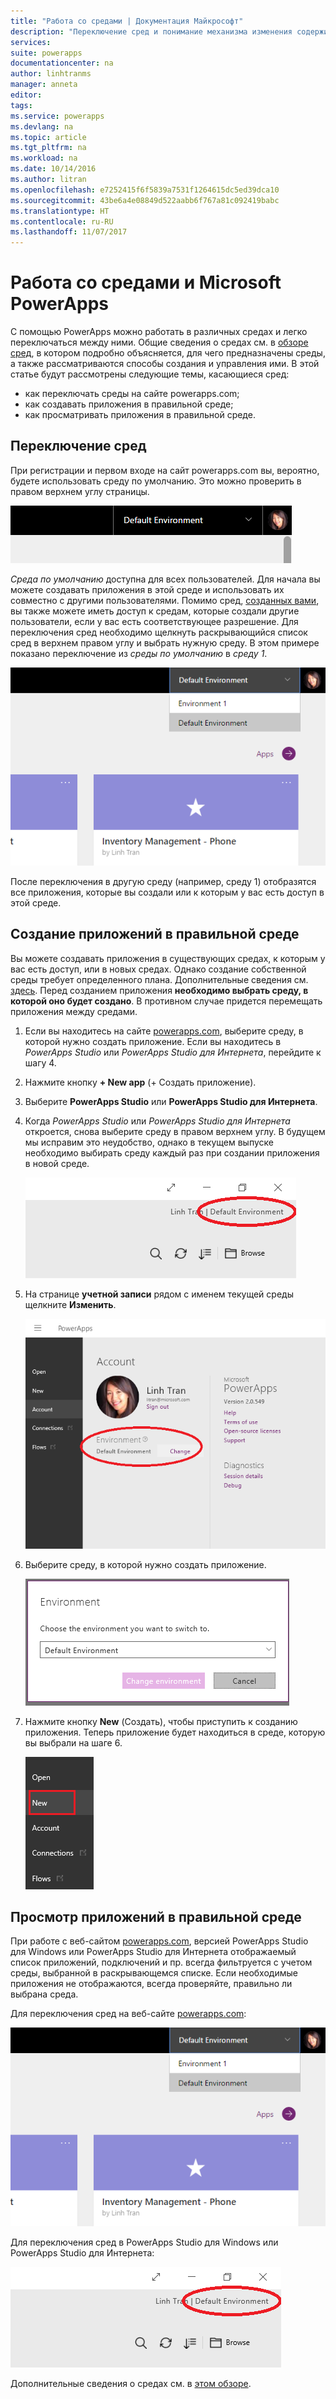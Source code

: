 ```yaml
---
title: "Работа со средами | Документация Майкрософт"
description: "Переключение сред и понимание механизма изменения содержимого на ваших страницах."
services: 
suite: powerapps
documentationcenter: na
author: linhtranms
manager: anneta
editor: 
tags: 
ms.service: powerapps
ms.devlang: na
ms.topic: article
ms.tgt_pltfrm: na
ms.workload: na
ms.date: 10/14/2016
ms.author: litran
ms.openlocfilehash: e7252415f6f5839a7531f1264615dc5ed39dca10
ms.sourcegitcommit: 43be6a4e08849d522aabb6f767a81c092419babc
ms.translationtype: HT
ms.contentlocale: ru-RU
ms.lasthandoff: 11/07/2017
---
```

# <a name="working-with-environments-and-microsoft-powerapps"></a>Работа со средами и Microsoft PowerApps
С помощью PowerApps можно работать в различных средах и легко переключаться между ними. Общие сведения о средах см. в [обзоре сред](environments-overview.md), в котором подробно объясняется, для чего предназначены среды, а также рассматриваются способы создания и управления ими. В этой статье будут рассмотрены следующие темы, касающиеся сред:

* как переключать среды на сайте powerapps.com;
* как создавать приложения в правильной среде;
* как просматривать приложения в правильной среде.

## <a name="switch-the-environment"></a>Переключение сред
При регистрации и первом входе на сайт powerapps.com вы, вероятно, будете использовать среду по умолчанию. Это можно проверить в правом верхнем углу страницы.

![Среда по умолчанию](./media/working-with-environments/env-dropdown.png)

*Среда по умолчанию* доступна для всех пользователей. Для начала вы можете создавать приложения в этой среде и использовать их совместно с другими пользователями. Помимо сред, [созданных вами](environments-administration.md), вы также можете иметь доступ к средам, которые создали другие пользователи, если у вас есть соответствующее разрешение. Для переключения сред необходимо щелкнуть раскрывающийся список сред в верхнем правом углу и выбрать нужную среду. В этом примере показано переключение из *среды по умолчанию* в *среду 1*.

![Переключение сред](./media/working-with-environments/switch-env.png)

После переключения в другую среду (например, среду 1) отобразятся все приложения, которые вы создали или к которым у вас есть доступ в этой среде.

## <a name="create-apps-in-the-right-environment"></a>Создание приложений в правильной среде
Вы можете создавать приложения в существующих средах, к которым у вас есть доступ, или в новых средах. Однако создание собственной среды требует определенного плана. Дополнительные сведения см. [здесь](pricing-billing-skus.md). Перед созданием приложения **необходимо выбрать среду, в которой оно будет создано**. В противном случае придется перемещать приложения между средами.

1. Если вы находитесь на сайте [powerapps.com](http://web.powerapps.com), выберите среду, в которой нужно создать приложение. Если вы находитесь в *PowerApps Studio* или *PowerApps Studio для Интернета*, перейдите к шагу 4.
2. Нажмите кнопку **+ New app** (+ Создать приложение).
3. Выберите **PowerApps Studio** или **PowerApps Studio для Интернета**.
4. Когда *PowerApps Studio* или *PowerApps Studio для Интернета* откроется, снова выберите среду в правом верхнем углу. В будущем мы исправим это неудобство, однако в текущем выпуске необходимо выбирать среду каждый раз при создании приложения в новой среде.
   
   ![Переключение сред в PowerApps Studio](./media/working-with-environments/studio-switch-env.PNG)
5. На странице **учетной записи** рядом с именем текущей среды щелкните **Изменить**.
   
   ![Переключение сред в PowerApps Studio](./media/working-with-environments/studio-env-dropdown.PNG)
6. Выберите среду, в которой нужно создать приложение.
   
   ![Переключение сред в PowerApps Studio](./media/working-with-environments/studio-env-dropdown2.PNG)
7. Нажмите кнопку **New** (Создать), чтобы приступить к созданию приложения. Теперь приложение будет находиться в среде, которую вы выбрали на шаге 6.
   
   ![Переключение сред в PowerApps Studio](./media/working-with-environments/new-app.PNG)

## <a name="view-apps-in-the-right-environment"></a>Просмотр приложений в правильной среде
При работе с веб-сайтом [powerapps.com](http://web.powerapps.com), версией PowerApps Studio для Windows или PowerApps Studio для Интернета отображаемый список приложений, подключений и пр. всегда фильтруется с учетом среды, выбранной в раскрывающемся списке. Если необходимые приложения не отображаются, всегда проверяйте, правильно ли выбрана среда.

Для переключения сред на веб-сайте [powerapps.com](http://web.powerapps.com):

![Переключение сред](./media/working-with-environments/switch-env.png)

Для переключения сред в PowerApps Studio для Windows или PowerApps Studio для Интернета:

  ![Переключение сред в PowerApps Studio](./media/working-with-environments/studio-switch-env.PNG)

Дополнительные сведения о средах см. в [этом обзоре](environments-overview.md).

